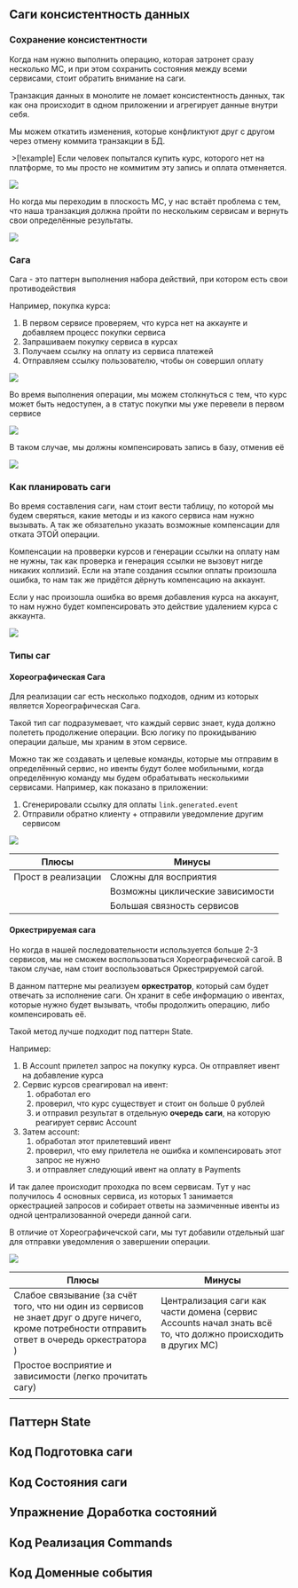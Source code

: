  
## Саги консистентность данных

### Сохранение консистентности

Когда нам нужно выполнить операцию, которая затронет сразу несколько МС, и при этом сохранить состояния между всеми сервисами, стоит обратить внимание на саги. 

Транзакция данных в монолите не ломает консистентность данных, так как она происходит в одном приложении и агрегирует данные внутри себя.

Мы можем откатить изменения, которые конфликтуют друг с другом через отмену коммита транзакции в БД.  

 >[!example] Если человек попытался купить курс, которого нет на платформе, то мы просто не коммитим эту запись и оплата отменяется.

![](_png/Pasted%20image%2020250202200121.png)

Но когда мы переходим в плоскость МС, у нас встаёт проблема с тем, что наша транзакция должна пройти по нескольким сервисам и вернуть свои определённые результаты. 

![](_png/Pasted%20image%2020250202201256.png)

### Сага

Сага - это паттерн выполнения набора действий, при котором есть свои противодействия

Например, покупка курса:
1. В первом сервисе проверяем, что курса нет на аккаунте и добавляем процесс покупки сервиса
2. Запрашиваем покупку сервиса в курсах
3. Получаем ссылку на оплату из сервиса платежей
4. Отправляем ссылку пользователю, чтобы он совершил оплату

![](_png/Pasted%20image%2020250203175506.png)

Во время выполнения операции, мы можем столкнуться с тем, что курс может быть недоступен, а в статус покупки мы уже перевели в первом сервисе

![](_png/Pasted%20image%2020250203180020.png)

В таком случае, мы должны компенсировать запись в базу, отменив её

![](_png/Pasted%20image%2020250203180104.png)

### Как планировать саги

Во время составления саги, нам стоит вести таблицу, по которой мы будем сверяться, какие методы и из какого сервиса нам нужно вызывать. А так же обязательно указать возможные компенсации для отката ЭТОЙ операции.

Компенсации на провверки курсов и генерации ссылки на оплату нам не нужны, так как проверка и генерация ссылки не вызовут нигде никаких коллизий.
Если на этапе создания ссылки оплаты произошла ошибка, то нам так же придётся дёрнуть компенсацию на аккаунт.

Если у нас произошла ошибка во время добавления курса на аккаунт, то нам нужно будет компенсировать это действие удалением курса с аккаунта.

![](_png/Pasted%20image%2020250203182252.png)

### Типы саг

#### Хореографическая Сага

Для реализации саг есть несколько подходов, одним из которых является Хореографическая Сага.

Такой тип саг подразумевает, что каждый сервис знает, куда должно полететь продолжение операции. Всю логику по прокидыванию операции дальше, мы храним в этом сервисе.

Можно так же создавать и целевые команды, которые мы отправим в определённый сервис, но ивенты будут более мобильными, когда определённую команду мы будем обрабатывать несколькими сервисами. Например, как показано в приложении: 
1. Сгенерировали ссылку для оплаты `link.generated.event`
2. Отправили обратно клиенту + отправили уведомление другим сервисом

![](_png/Pasted%20image%2020250203182939.png)
 
| Плюсы              | Минусы                           |
| ------------------ | -------------------------------- |
| Прост в реализации | Сложны для восприятия            |
|                    | Возможны циклические зависимости |
|                    | Большая связность сервисов       |

#### Оркестрируемая сага

Но когда в нашей последовательности используется больше 2-3 сервисов, мы не сможем воспользоваться Хореографической сагой. В таком случае, нам стоит воспользоваться Оркестрируемой сагой. 

В данном паттерне мы реализуем **оркестратор**, который сам будет отвечать за исполнение саги. Он хранит в себе информацию о ивентах, которые нужно будет вызывать, чтобы продолжить операцию, либо компенсировать её.

Такой метод лучше подходит под паттерн State.

Например: 
1. В Account прилетел запрос на покупку курса. Он отправляет ивент на добавление курса
2. Сервис курсов среагировал на ивент: 
	1. обработал его
	2. проверил, что курс существует и стоит он больше 0 рублей
	3. и отправил результат в отдельную **очередь саги**, на которую реагирует сервис Account
3. Затем account: 
	1. обработал этот прилетевший ивент
	2. проверил, что ему прилетела не ошибка и компенсировать этот запрос не нужно
	3. и отправляет следующий ивент на оплату в Payments

И так далее происходит проходка по всем сервисам. Тут у нас получилось 4 основных сервиса, из которых 1 занимается оркестрацией запросов и собирает ответы на заэмиченные ивенты из одной централизованной очереди данной саги.

В отличие от Хореографичечской саги, мы тут добавили отдельный шаг для отправки уведомления о завершении операции.  

![](_png/Pasted%20image%2020250203184306.png)

| Плюсы                                                                                                                                             | Минусы                                                                                                       |
| ------------------------------------------------------------------------------------------------------------------------------------------------- | ------------------------------------------------------------------------------------------------------------ |
| Слабое связывание (за счёт того, что ни один из сервисов не знает друг о друге ничего, кроме потребности отправить ответ в очередь оркестратора ) | Централизация саги как части домена (сервис Accounts начал знать всё то, что должно происходить в других МС) |
| Простое восприятие и зависимости (легко прочитать сагу)                                                                                           |                                                                                                              |
|                                                                                                                                                   |                                                                                                              |













## Паттерн State









## Код Подготовка саги









## Код Состояния саги









## Упражнение Доработка состояний









## Код Реализация Commands









## Код Доменные события








